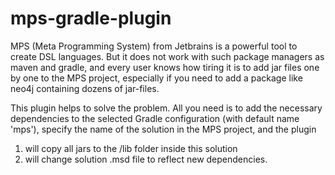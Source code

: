 # mps-gradle-plugin

MPS (Meta Programming System) from Jetbrains is a powerful tool to create DSL languages. But it does not work with such package managers as maven and gradle, and every user knows how tiring it is to add jar files one by one to the MPS project, especially if you need to add a package like neo4j containing dozens of jar-files.

This plugin helps to solve the problem. All you need is to add the necessary dependencies to the selected Gradle configuration (with default name 'mps'), specify the name of the solution in the MPS project, and the plugin 
1. will copy all jars to the /lib folder inside this solution
2. will change solution .msd file to reflect new dependencies.
